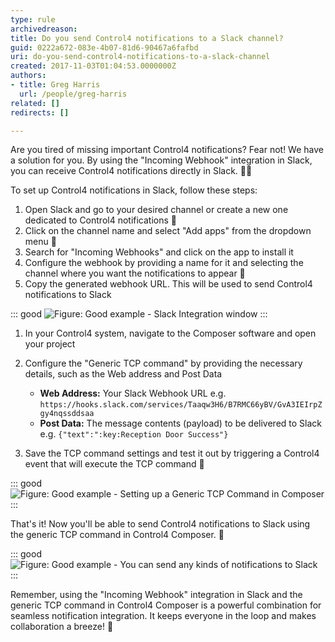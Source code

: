 ```yaml
---
type: rule
archivedreason: 
title: Do you send Control4 notifications to a Slack channel?
guid: 0222a672-083e-4b07-81d6-90467a6fafbd
uri: do-you-send-control4-notifications-to-a-slack-channel
created: 2017-11-03T01:04:53.0000000Z
authors:
- title: Greg Harris
  url: /people/greg-harris
related: []
redirects: []

---
```


Are you tired of missing important Control4 notifications? Fear not! We have a solution for you. By using the "Incoming Webhook" integration in Slack, you can receive Control4 notifications directly in Slack. 📣💬

<!--endintro-->

To set up Control4 notifications in Slack, follow these steps:

1. Open Slack and go to your desired channel or create a new one dedicated to Control4 notifications 📢
2. Click on the channel name and select "Add apps" from the dropdown menu 🔌
3. Search for "Incoming Webhooks" and click on the app to install it 
4. Configure the webhook by providing a name for it and selecting the channel where you want the notifications to appear 📝
5. Copy the generated webhook URL. This will be used to send Control4 notifications to Slack 

::: good
![Figure: Good example - Slack Integration window](slackintegration.jpg)
:::

1. In your Control4 system, navigate to the Composer software and open your project
2. Configure the "Generic TCP command" by providing the necessary details, such as the Web address and Post Data

   - **Web Address:** Your Slack Webhook URL e.g. `https://hooks.slack.com/services/Taaqw3H6/B7RMC66yBV/GvA3IEIrpZgy4nqssddsaa`
   - **Post Data:** The message contents (payload) to be delivered to Slack  e.g. `{"text":":key:Reception Door Success"}`
  
3. Save the TCP command settings and test it out by triggering a Control4 event that will execute the TCP command 🚨

::: good
![Figure: Good example - Setting up a Generic TCP Command in Composer](composerintegration.jpg)
:::

That's it! Now you'll be able to send Control4 notifications to Slack using the generic TCP command in Control4 Composer. 🙌

::: good
![Figure: Good example - You can send any kinds of notifications to Slack](slacknotification.jpg)
:::

Remember, using the "Incoming Webhook" integration in Slack and the generic TCP command in Control4 Composer is a powerful combination for seamless notification integration. It keeps everyone in the loop and makes collaboration a breeze! 🤝
